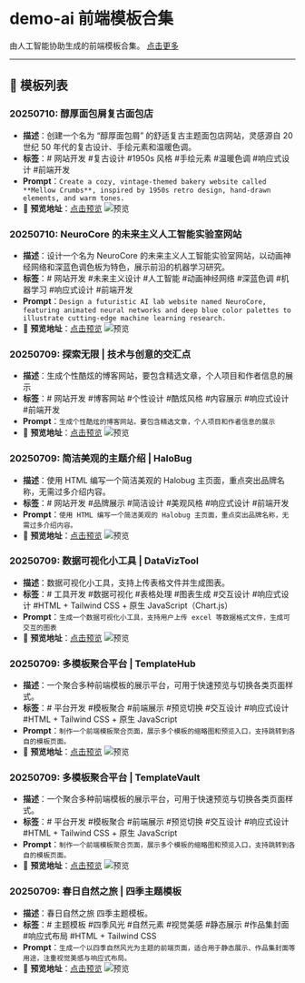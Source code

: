 # demo-ai 前端模板合集

由人工智能协助生成的前端模板合集。 [点击更多](https://github.halobug.cn/demo-ai/)


---

## 📁 模板列表

### 20250710:  醇厚面包屑复古面包店

- **描述**：创建一个名为 “醇厚面包屑” 的舒适复古主题面包店网站，灵感源自 20 世纪 50 年代的复古设计、手绘元素和温暖色调。
- **标签**：# 网站开发 #复古设计 #1950s 风格 #手绘元素 #温暖色调 #响应式设计 #前端开发
- **Prompt**：`Create a cozy, vintage-themed bakery website called **Mellow Crumbs**, inspired by 1950s retro design, hand-drawn elements, and warm tones.
`
- 🔗 **预览地址**：[点击预览](https://github.halobug.cn/demo-ai/Template/MellowCrumbs_Bakery_20250710/index.html)
![预览](https://github.halobug.cn/demo-ai/Template/MellowCrumbs_Bakery_20250710/previewimage.png "预览")

### 20250710: NeuroCore 的未来主义人工智能实验室网站
- **描述**：设计一个名为 NeuroCore 的未来主义人工智能实验室网站，以动画神经网络和深蓝色调色板为特色，展示前沿的机器学习研究。
- **标签**：# 网站开发 #未来主义设计 #人工智能 #动画神经网络 #深蓝色调 #机器学习 #响应式设计 #前端开发
- **Prompt**：`Design a futuristic AI lab website named NeuroCore, featuring animated neural networks and deep blue color palettes to illustrate cutting-edge machine learning research.`
- 🔗 **预览地址**：[点击预览](https://github.halobug.cn/demo-ai/Template/neurocore-ai-lab-20250710/index.html)
![预览](https://github.halobug.cn/demo-ai/Template/neurocore-ai-lab-20250710/previewimage.png "预览")


### 20250709: 探索无限 | 技术与创意的交汇点
- **描述**：生成个性酷炫的博客网站，要包含精选文章，个人项目和作者信息的展示
- **标签**：# 网站开发 #博客网站 #个性设计 #酷炫风格 #内容展示 #响应式设计 #前端开发
- **Prompt**：`生成个性酷炫的博客网站，要包含精选文章，个人项目和作者信息的展示`
- 🔗 **预览地址**：[点击预览](https://github.halobug.cn/demo-ai/Template/tech-blog-20250709/index.html)
![预览](https://github.halobug.cn/demo-ai/Template/tech-blog-20250709/previewimage.png "预览")

### 20250709: 简洁美观的主题介绍 | HaloBug
- **描述**：使用 HTML 编写一个简洁美观的 Halobug 主页面，重点突出品牌名称，无需过多介绍内容。
- **标签**：# 网站开发 #品牌展示 #简洁设计 #美观风格 #响应式设计 #前端开发
- **Prompt**：`使用 HTML 编写一个简洁美观的 Halobug 主页面，重点突出品牌名称，无需过多介绍内容。`
- 🔗 **预览地址**：[点击预览](https://github.halobug.cn/demo-ai/Template/HaloBug_20250709/index.html)
![预览](https://github.halobug.cn/demo-ai/Template/HaloBug_20250709/previewimage.png "预览")

### 20250709: 数据可视化小工具 | DataVizTool
- **描述**：数据可视化小工具，支持上传表格文件并生成图表。
- **标签**：# 工具开发 #数据可视化 #表格处理 #图表生成 #交互设计 #响应式设计 #HTML + Tailwind CSS + 原生 JavaScript（Chart.js）
- **Prompt**：`生成一个数据可视化小工具，支持用户上传 excel 等数据格式文件，生成可交互的图表`
- 🔗 **预览地址**：[点击预览](https://github.halobug.cn/demo-ai/Template/DataVizTool_20250709/index.html)
![预览](https://github.halobug.cn/demo-ai/Template/DataVizTool_20250709/previewimage.png "预览")

### 20250709: 多模板聚合平台 | TemplateHub
- **描述**：一个聚合多种前端模板的展示平台，可用于快速预览与切换各类页面样式。
- **标签**：# 平台开发 #模板聚合 #前端展示 #预览切换 #交互设计 #响应式设计 #HTML + Tailwind CSS + 原生 JavaScript
- **Prompt**：`制作一个前端模板聚合页面，展示多个模板的缩略图和预览入口，支持跳转到各自的模板页面。`
- 🔗 **预览地址**：[点击预览](https://github.halobug.cn/demo-ai/Template/TemplateHub_20250709/index.html)
![预览](https://github.halobug.cn/demo-ai/Template/TemplateHub_20250709/previewimage.png "预览")

### 20250709: 多模板聚合平台 | TemplateVault
- **描述**：一个聚合多种前端模板的展示平台，可用于快速预览与切换各类页面样式。
- **标签**：# 平台开发 #模板聚合 #前端展示 #预览切换 #交互设计 #响应式设计 #HTML + Tailwind CSS + 原生 JavaScript
- **Prompt**：`制作一个前端模板聚合页面，展示多个模板的缩略图和预览入口，支持跳转到各自的模板页面。`
- 🔗 **预览地址**：[点击预览](https://github.halobug.cn/demo-ai/Template/TemplateVault/index.html)
![预览](https://github.halobug.cn/demo-ai/Template/TemplateVault/previewimage.png "预览")

### 20250709: 春日自然之旅 | 四季主题模板
- **描述**：春日自然之旅 四季主题模板。
- **标签**：# 主题模板 #四季风光 #自然元素 #视觉美感 #静态展示 #作品集封面 #响应式布局 #HTML + Tailwind CSS
- **Prompt**：`生成一个以四季自然风光为主题的前端页面，适合用于静态展示、作品集封面等用途，注重视觉美感与响应式布局。`
- 🔗 **预览地址**：[点击预览](https://github.halobug.cn/demo-ai/Template/SeasonalNatureGallery_20250709)
![预览](https://github.halobug.cn/demo-ai/Template/SeasonalNatureGallery_20250709/previewimage.png "预览")
